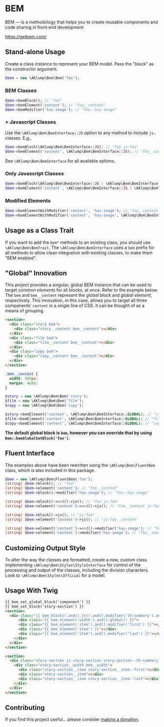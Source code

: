# BEM

BEM — is a methodology that helps you to create reusable components and code sharing in front‑end development

<https://getbem.com/>

## Stand-alone Usage

Create a class instance to represent your BEM model. Pass the "block" as the constructor argument.

```php
$bem = new \AKlump\Bem\Bem('foo');
```

### BEM Classes

```php
$bem->bemBlock(); // "foo"
$bem->bemElement('content'); // "foo__content"
$bem->bemModifier('has-image'); // "foo--has-image"
```

### + Javascript Classes

Use the `\AKlump\Bem\BemInterface::JS` option to any method to include `js-` classes. E.g.,

```php
$bem->bemBlock(\AKlump\Bem\BemInterface::JS); // "foo js-foo"
$bem->bemElement('content', \AKlump\Bem\BemInterface::JS); // "foo__content js-foo__content"
```

See `\AKlump\Bem\BemInterface` for all available options.

### Only Javascript Classes

```php
$bem->bemBlock(\AKlump\Bem\BemInterface::JS | \AKlump\Bem\BemInterface::NO_BASE); // "js-foo"
$bem->bemElement('content', \AKlump\Bem\BemInterface::JS | \AKlump\Bem\BemInterface::NO_BASE); // "js-foo__content"
```

### Modified Elements

```php
$bem->bemElementWithModifier('content', 'has-image'); // "foo__content foo__content--has-image"
$bem->bemElementWithModifier('content', 'has-image', \AKlump\Bem\BemInterface::NO_BASE); // "foo__content--has-image"
```

## Usage as a Class Trait

If you want to add the `bem*` methods to an existing class, you should use `\AKlump\Bem\BemTrait`. The `\AKlump\Bem\BemInterface` uses a `bem` prefix for all methods to allow clean integration with existing classes, to make them "BEM enabled".

## "Global" Innovation

This project provides a singular, global BEM instance that can be used to target common _elements_ for all blocks, at once. Refer to the example below. The `bem` and `bem__content` represent the _global block_ and _global element_, respectively. This innovation, in this case, allows you to target all three components' `content` in a single line of CSS. It can be thought of as a means of grouping.

```html
<section>
  <div class="story bem">
    <div class="story__content bem__content"></div>
  </div>
  <div class="film bem">
    <div class="film__content bem__content"></div>
  </div>
  <div class="copy bem">
    <div class="copy__content bem__content"></div>
  </div>
</section>
```

```css
.bem__content {
  width: 900px;
  margin: auto;
}
```

```php
$story = new \AKlump\Bem\Bem('story');
$film = new \AKlump\Bem\Bem('film');
$copy = new \AKlump\Bem\Bem('copy');

$story->bemElement('content', \AKlump\Bem\BemInterface::GLOBAL); // "story__content bem__content"
$film->bemElement('content', \AKlump\Bem\BemInterface::GLOBAL); // "film__content bem__content"
$copy->bemElement('content', \AKlump\Bem\BemInterface::GLOBAL); // "copy__content bem__content"
```

**The default global block is `bem`, however you can override that by using `Bem::bemGlobalSetBlock('foo')`.**

## Fluent Interface

The examples above have been rewritten using the `\AKlump\Bem\FluentBem` class, which is also included in this package.

```php
$bem = new \AKlump\Bem\FluentBem('foo');
(string) $bem->block(); // "foo"
(string) $bem->element('content'); // "foo__content"
(string) $bem->block()->modifier('has-image'); // "foo--has-image"

(string) $bem->block()->and()->js(); // "foo js-foo"
(string) $bem->element('content')->and()->js(); // "foo__content js-foo__content"

(string) $bem->block()->js(); // "js-foo"
(string) $bem->element('content')->js(); // "js-foo__content"

(string) $bem->element('content')->and()->modifier('has-image'); // "foo__content foo__content--has-image"
(string) $bem->element('content')->modifier('has-image'); // "foo__content--has-image"
```

## Customizing Output Style

To alter the way the classes are formatted, create a new, custom class implementing `\AKlump\Bem\Styles\StyleInterface` for control of the processing and output of the classes, including the division characters. Look to `\AKlump\Bem\Styles\Official` for a model.

## Usage With Twig

```html
{{ bem_set_global_block('component') }}
{{ bem_set_block('story-section') }}
<section>
  <div class="{{ bem_block().and().js().and().modifier('th-summary').and().modifier('lang-en') }}">
      <div class="{{ bem_element('width').and().global() }}">
      <div class="{{ bem_element('item').and().modifier('first') }}"></div>
      <div class="{{ bem_element('item') }}"></div>
      <div class="{{ bem_element('item').and().modifier('last') }}"></div>
    </div>
  </div>
</section>

<section>
  <div class="story-section js-story-section story-section--th-summary story-section--lang-en">
    <div class="story-section__width bem__width">
      <div class="story-section__item story-section__item--first"></div>
      <div class="story-section__item"></div>
      <div class="story-section__item story-section__item--last"></div>
    </div>
  </div>
</section>
```

## Contributing

If you find this project useful... please consider [making a donation](https://www.paypal.com/cgi-bin/webscr?cmd=_s-xclick&hosted_button_id=4E5KZHDQCEUV8&item_name=Gratitude%20for%20aklump%2Fbem).


